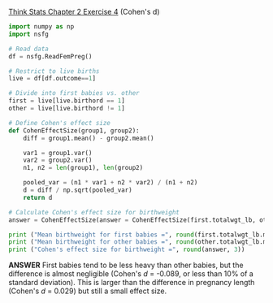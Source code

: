 [Think Stats Chapter 2 Exercise 4](http://greenteapress.com/thinkstats2/html/thinkstats2003.html#toc24) (Cohen's d)

```python
import numpy as np
import nsfg

# Read data
df = nsfg.ReadFemPreg()

# Restrict to live births
live = df[df.outcome==1]

# Divide into first babies vs. other
first = live[live.birthord == 1]
other = live[live.birthord != 1]

# Define Cohen's effect size
def CohenEffectSize(group1, group2):
    diff = group1.mean() - group2.mean()

    var1 = group1.var()
    var2 = group2.var()
    n1, n2 = len(group1), len(group2)

    pooled_var = (n1 * var1 + n2 * var2) / (n1 + n2)
    d = diff / np.sqrt(pooled_var)
    return d

# Calculate Cohen's effect size for birthweight
answer = CohenEffectSize(answer = CohenEffectSize(first.totalwgt_lb, other.totalwgt_lb)

print ("Mean birthweight for first babies =", round(first.totalwgt_lb.mean(), 2))
print ("Mean birthweight for other babies =", round(other.totalwgt_lb.mean(), 2))
print ("Cohen's effect size for birthweight =", round(answer, 3)) 
```

**ANSWER**
First babies tend to be less heavy than other babies, but the difference is almost negligible (Cohen's *d* = -0.089, or less than 10% of a standard deviation). This is larger than the difference in pregnancy length (Cohen's *d* = 0.029) but still a small effect size. 
